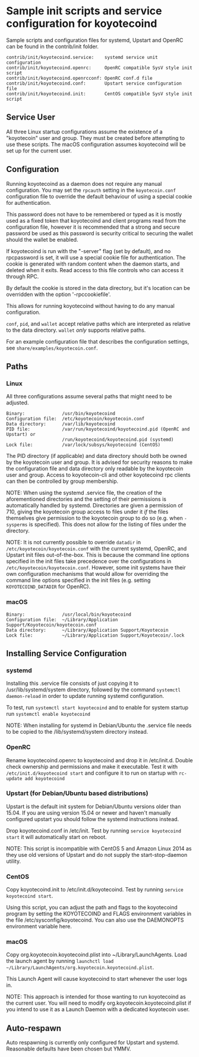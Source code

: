 Sample init scripts and service configuration for koyotecoind
==========================================================

Sample scripts and configuration files for systemd, Upstart and OpenRC
can be found in the contrib/init folder.

    contrib/init/koyotecoind.service:    systemd service unit configuration
    contrib/init/koyotecoind.openrc:     OpenRC compatible SysV style init script
    contrib/init/koyotecoind.openrcconf: OpenRC conf.d file
    contrib/init/koyotecoind.conf:       Upstart service configuration file
    contrib/init/koyotecoind.init:       CentOS compatible SysV style init script

Service User
---------------------------------

All three Linux startup configurations assume the existence of a "koyotecoin" user
and group.  They must be created before attempting to use these scripts.
The macOS configuration assumes koyotecoind will be set up for the current user.

Configuration
---------------------------------

Running koyotecoind as a daemon does not require any manual configuration. You may
set the `rpcauth` setting in the `koyotecoin.conf` configuration file to override
the default behaviour of using a special cookie for authentication.

This password does not have to be remembered or typed as it is mostly used
as a fixed token that koyotecoind and client programs read from the configuration
file, however it is recommended that a strong and secure password be used
as this password is security critical to securing the wallet should the
wallet be enabled.

If koyotecoind is run with the "-server" flag (set by default), and no rpcpassword is set,
it will use a special cookie file for authentication. The cookie is generated with random
content when the daemon starts, and deleted when it exits. Read access to this file
controls who can access it through RPC.

By default the cookie is stored in the data directory, but it's location can be overridden
with the option '-rpccookiefile'.

This allows for running koyotecoind without having to do any manual configuration.

`conf`, `pid`, and `wallet` accept relative paths which are interpreted as
relative to the data directory. `wallet` *only* supports relative paths.

For an example configuration file that describes the configuration settings,
see `share/examples/koyotecoin.conf`.

Paths
---------------------------------

### Linux

All three configurations assume several paths that might need to be adjusted.

    Binary:              /usr/bin/koyotecoind
    Configuration file:  /etc/koyotecoin/koyotecoin.conf
    Data directory:      /var/lib/koyotecoind
    PID file:            /var/run/koyotecoind/koyotecoind.pid (OpenRC and Upstart) or
                         /run/koyotecoind/koyotecoind.pid (systemd)
    Lock file:           /var/lock/subsys/koyotecoind (CentOS)

The PID directory (if applicable) and data directory should both be owned by the
koyotecoin user and group. It is advised for security reasons to make the
configuration file and data directory only readable by the koyotecoin user and
group. Access to koyotecoin-cli and other koyotecoind rpc clients can then be
controlled by group membership.

NOTE: When using the systemd .service file, the creation of the aforementioned
directories and the setting of their permissions is automatically handled by
systemd. Directories are given a permission of 710, giving the koyotecoin group
access to files under it _if_ the files themselves give permission to the
koyotecoin group to do so (e.g. when `-sysperms` is specified). This does not allow
for the listing of files under the directory.

NOTE: It is not currently possible to override `datadir` in
`/etc/koyotecoin/koyotecoin.conf` with the current systemd, OpenRC, and Upstart init
files out-of-the-box. This is because the command line options specified in the
init files take precedence over the configurations in
`/etc/koyotecoin/koyotecoin.conf`. However, some init systems have their own
configuration mechanisms that would allow for overriding the command line
options specified in the init files (e.g. setting `KOYOTECOIND_DATADIR` for
OpenRC).

### macOS

    Binary:              /usr/local/bin/koyotecoind
    Configuration file:  ~/Library/Application Support/Koyotecoin/koyotecoin.conf
    Data directory:      ~/Library/Application Support/Koyotecoin
    Lock file:           ~/Library/Application Support/Koyotecoin/.lock

Installing Service Configuration
-----------------------------------

### systemd

Installing this .service file consists of just copying it to
/usr/lib/systemd/system directory, followed by the command
`systemctl daemon-reload` in order to update running systemd configuration.

To test, run `systemctl start koyotecoind` and to enable for system startup run
`systemctl enable koyotecoind`

NOTE: When installing for systemd in Debian/Ubuntu the .service file needs to be copied to the /lib/systemd/system directory instead.

### OpenRC

Rename koyotecoind.openrc to koyotecoind and drop it in /etc/init.d.  Double
check ownership and permissions and make it executable.  Test it with
`/etc/init.d/koyotecoind start` and configure it to run on startup with
`rc-update add koyotecoind`

### Upstart (for Debian/Ubuntu based distributions)

Upstart is the default init system for Debian/Ubuntu versions older than 15.04. If you are using version 15.04 or newer and haven't manually configured upstart you should follow the systemd instructions instead.

Drop koyotecoind.conf in /etc/init.  Test by running `service koyotecoind start`
it will automatically start on reboot.

NOTE: This script is incompatible with CentOS 5 and Amazon Linux 2014 as they
use old versions of Upstart and do not supply the start-stop-daemon utility.

### CentOS

Copy koyotecoind.init to /etc/init.d/koyotecoind. Test by running `service koyotecoind start`.

Using this script, you can adjust the path and flags to the koyotecoind program by
setting the KOYOTECOIND and FLAGS environment variables in the file
/etc/sysconfig/koyotecoind. You can also use the DAEMONOPTS environment variable here.

### macOS

Copy org.koyotecoin.koyotecoind.plist into ~/Library/LaunchAgents. Load the launch agent by
running `launchctl load ~/Library/LaunchAgents/org.koyotecoin.koyotecoind.plist`.

This Launch Agent will cause koyotecoind to start whenever the user logs in.

NOTE: This approach is intended for those wanting to run koyotecoind as the current user.
You will need to modify org.koyotecoin.koyotecoind.plist if you intend to use it as a
Launch Daemon with a dedicated koyotecoin user.

Auto-respawn
-----------------------------------

Auto respawning is currently only configured for Upstart and systemd.
Reasonable defaults have been chosen but YMMV.
